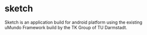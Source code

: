 # sketch

Sketch is an application build for android platform using the existing uMundo Framework build by the TK Group of TU Darmstadt.
